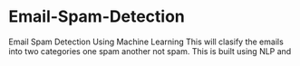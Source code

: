 # Email-Spam-Detection
Email Spam Detection Using Machine Learning
This will clasify the emails into two categories one spam another not spam.
This is built using NLP and 
